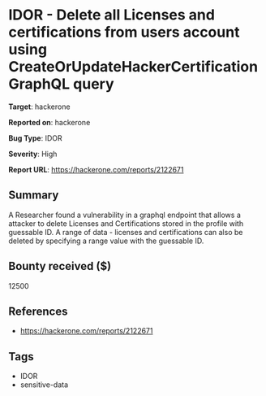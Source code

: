 # IDOR - Delete all Licenses and certifications from users account using CreateOrUpdateHackerCertification GraphQL query

**Target**: hackerone

**Reported on**: hackerone

**Bug Type**: IDOR

**Severity**: High

**Report URL**: https://hackerone.com/reports/2122671

## Summary
A Researcher found a vulnerability in a graphql endpoint that allows a attacker to delete Licenses and Certifications stored in the profile with guessable ID.
A range of data - licenses and certifications can also be deleted by specifying a range value with the guessable ID.

## Bounty received ($)
12500

## References
- https://hackerone.com/reports/2122671
## Tags
- IDOR
- sensitive-data
